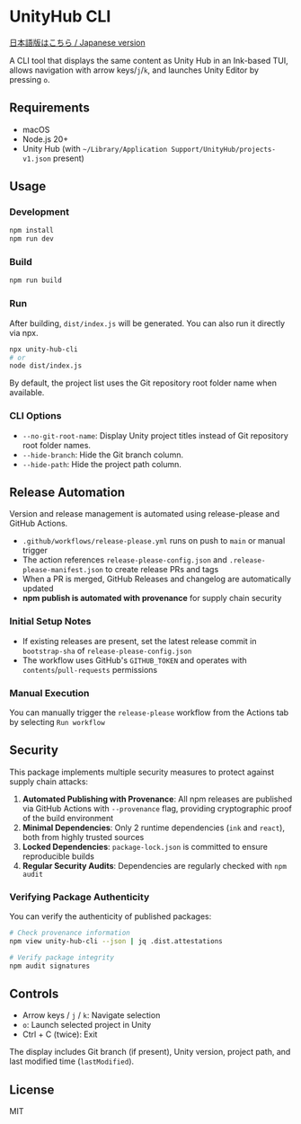 # UnityHub CLI

[日本語版はこちら / Japanese version](README_ja.md)

A CLI tool that displays the same content as Unity Hub in an Ink-based TUI, allows navigation with arrow keys/`j`/`k`, and launches Unity Editor by pressing `o`.

## Requirements

- macOS
- Node.js 20+
- Unity Hub (with `~/Library/Application Support/UnityHub/projects-v1.json` present)

## Usage

### Development

```bash
npm install
npm run dev
```

### Build

```bash
npm run build
```

### Run

After building, `dist/index.js` will be generated. You can also run it directly via npx.

```bash
npx unity-hub-cli
# or
node dist/index.js
```

By default, the project list uses the Git repository root folder name when available.

### CLI Options

- `--no-git-root-name`: Display Unity project titles instead of Git repository root folder names.
- `--hide-branch`: Hide the Git branch column.
- `--hide-path`: Hide the project path column.

## Release Automation

Version and release management is automated using release-please and GitHub Actions.

- `.github/workflows/release-please.yml` runs on push to `main` or manual trigger
- The action references `release-please-config.json` and `.release-please-manifest.json` to create release PRs and tags
- When a PR is merged, GitHub Releases and changelog are automatically updated
- **npm publish is automated with provenance** for supply chain security

### Initial Setup Notes

- If existing releases are present, set the latest release commit in `bootstrap-sha` of `release-please-config.json`
- The workflow uses GitHub's `GITHUB_TOKEN` and operates with `contents`/`pull-requests` permissions

### Manual Execution

You can manually trigger the `release-please` workflow from the Actions tab by selecting `Run workflow`

## Security

This package implements multiple security measures to protect against supply chain attacks:

1. **Automated Publishing with Provenance**: All npm releases are published via GitHub Actions with `--provenance` flag, providing cryptographic proof of the build environment
2. **Minimal Dependencies**: Only 2 runtime dependencies (`ink` and `react`), both from highly trusted sources
3. **Locked Dependencies**: `package-lock.json` is committed to ensure reproducible builds
4. **Regular Security Audits**: Dependencies are regularly checked with `npm audit`

### Verifying Package Authenticity

You can verify the authenticity of published packages:

```bash
# Check provenance information
npm view unity-hub-cli --json | jq .dist.attestations

# Verify package integrity
npm audit signatures
```

## Controls

- Arrow keys / `j` / `k`: Navigate selection
- `o`: Launch selected project in Unity
- Ctrl + C (twice): Exit

The display includes Git branch (if present), Unity version, project path, and last modified time (`lastModified`).

## License

MIT
